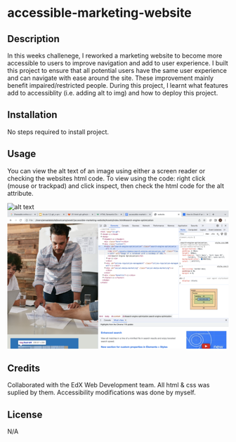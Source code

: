 # accessible-marketing-website

## Description

In this weeks challenege, I reworked a marketing website to become more accessible to users to improve navigation and add to user experience. I built this project to ensure that all potential users have the same user experience and can navigate with ease around the site. These improvement mainly benefit impaired/restricted people. During this project, I learnt what features add to accessiblity (i.e. adding alt to img) and how to deploy this project.

## Installation

No steps required to install project.

## Usage

You can view the alt text of an image using either a screen reader or checking the websites html code. To view using the code: right click (mouse or trackpad) and click inspect, then check the html code for the alt attribute.

![alt text](Assets/assets/images/finding-inspect.png)
![alt text](Assets/assets/images/finding-alt-attribute.png)


## Credits

Collaborated with the EdX Web Development team. All html & css was suplied by them. Accessibility modifications was done by myself.

## License

N/A


